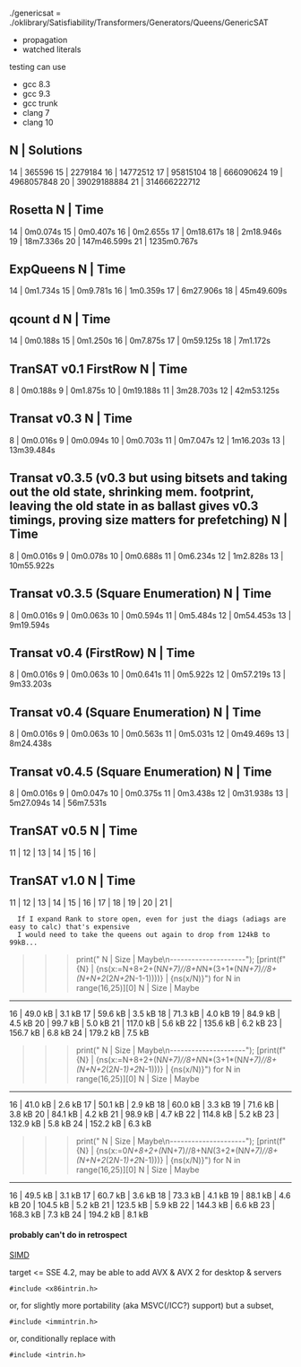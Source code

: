 ./genericsat = ./oklibrary/Satisfiability/Transformers/Generators/Queens/GenericSAT

- propagation
- watched literals


testing can use
- gcc 8.3
- gcc 9.3
- gcc trunk
- clang 7
- clang 10

 N | Solutions
------------------
14 | 365596
15 | 2279184
16 | 14772512
17 | 95815104
18 | 666090624
19 | 4968057848
20 | 39029188884
21 | 314666222712

Rosetta
 N | Time
-----------------
14 | 0m0.074s
15 | 0m0.407s
16 | 0m2.655s
17 | 0m18.617s
18 | 2m18.946s
19 | 18m7.336s
20 | 147m46.599s
21 | 1235m0.767s

ExpQueens
 N | Time
-----------------
14 | 0m1.734s
15 | 0m9.781s
16 | 1m0.359s
17 | 6m27.906s
18 | 45m49.609s

qcount d
 N | Time
-----------------
14 | 0m0.188s
15 | 0m1.250s
16 | 0m7.875s
17 | 0m59.125s
18 | 7m1.172s

TranSAT v0.1 FirstRow
 N | Time
-----------------
 8 | 0m0.188s
 9 | 0m1.875s
10 | 0m19.188s
11 | 3m28.703s
12 | 42m53.125s

Transat v0.3
 N | Time
-----------------
 8 | 0m0.016s
 9 | 0m0.094s
10 | 0m0.703s
11 | 0m7.047s
12 | 1m16.203s
13 | 13m39.484s

Transat v0.3.5 (v0.3 but using bitsets and taking out the old state, shrinking mem. footprint, leaving the old state in as ballast gives v0.3 timings, proving size matters for prefetching)
 N | Time
-----------------
 8 | 0m0.016s
 9 | 0m0.078s
10 | 0m0.688s
11 | 0m6.234s
12 | 1m2.828s
13 | 10m55.922s

Transat v0.3.5 (Square Enumeration)
 N | Time
-----------------
 8 | 0m0.016s
 9 | 0m0.063s
10 | 0m0.594s
11 | 0m5.484s
12 | 0m54.453s
13 | 9m19.594s

Transat v0.4 (FirstRow)
 N | Time
-----------------
 8 | 0m0.016s
 9 | 0m0.063s
10 | 0m0.641s
11 | 0m5.922s
12 | 0m57.219s
13 | 9m33.203s

Transat v0.4 (Square Enumeration)
 N | Time
-----------------
 8 | 0m0.016s
 9 | 0m0.063s
10 | 0m0.563s
11 | 0m5.031s
12 | 0m49.469s
13 | 8m24.438s

Transat v0.4.5 (Square Enumeration)
 N | Time
-----------------
 8 | 0m0.016s
 9 | 0m0.047s
10 | 0m0.375s
11 | 0m3.438s
12 | 0m31.938s
13 | 5m27.094s
14 | 56m7.531s

TranSAT v0.5
 N | Time
-----------------
11 | 
12 | 
13 | 
14 | 
15 | 
16 | 

TranSAT v1.0
 N | Time
-----------------
11 | 
12 | 
13 | 
14 | 
15 | 
16 | 
17 | 
18 | 
19 | 
20 | 
21 | 


      If I expand Rank to store open, even for just the diags (adiags are easy to calc) that's expensive
      I would need to take the queens out again to drop from 124kB to 99kB...

>>> print(" N |  Size   | Maybe\n---------------------"); [print(f"{N} | {ns(x:=N+8+2+(N*N+7)//8+N*N*(3+1*(N*N+7)//8+(N+N+2*(2*N+2*N-1-1))))} | {ns(x/N)}") for N in range(16,25)][0]
 N |  Size   | Maybe
---------------------
16 | 49.0 kB | 3.1 kB
17 | 59.6 kB | 3.5 kB
18 | 71.3 kB | 4.0 kB
19 | 84.9 kB | 4.5 kB
20 | 99.7 kB | 5.0 kB
21 | 117.0 kB | 5.6 kB
22 | 135.6 kB | 6.2 kB
23 | 156.7 kB | 6.8 kB
24 | 179.2 kB | 7.5 kB
>>> print(" N |  Size   | Maybe\n---------------------"); [print(f"{N} | {ns(x:=N+8+2+(N*N+7)//8+N*N*(3+1*(N*N+7)//8+(N+N+2*(2*N-1)+2*N-1)))} | {ns(x/N)}") for N in range(16,25)][0]
 N |  Size   | Maybe
---------------------
16 | 41.0 kB | 2.6 kB
17 | 50.1 kB | 2.9 kB
18 | 60.0 kB | 3.3 kB
19 | 71.6 kB | 3.8 kB
20 | 84.1 kB | 4.2 kB
21 | 98.9 kB | 4.7 kB
22 | 114.8 kB | 5.2 kB
23 | 132.9 kB | 5.8 kB
24 | 152.2 kB | 6.3 kB
>>> print(" N |  Size   | Maybe\n---------------------"); [print(f"{N} | {ns(x:=0*N+8+2+(N*N+7)//8+N*N*(3+2*(N*N+7)//8+(N+N+2*(2*N-1)+2*N-1)))} | {ns(x/N)}") for N in range(16,25)][0]
 N |  Size   | Maybe
---------------------
16 | 49.5 kB | 3.1 kB
17 | 60.7 kB | 3.6 kB
18 | 73.3 kB | 4.1 kB
19 | 88.1 kB | 4.6 kB
20 | 104.5 kB | 5.2 kB
21 | 123.5 kB | 5.9 kB
22 | 144.3 kB | 6.6 kB
23 | 168.3 kB | 7.3 kB
24 | 194.2 kB | 8.1 kB




#### probably can't do in retrospect

[SIMD](https://software.intel.com/sites/landingpage/IntrinsicsGuide/)

target <= SSE 4.2, may be able to add AVX & AVX 2 for desktop & servers

    #include <x86intrin.h>

or, for slightly more portability (aka MSVC(/ICC?) support) but a subset,

    #include <immintrin.h>

or, conditionally replace with

    #include <intrin.h>
